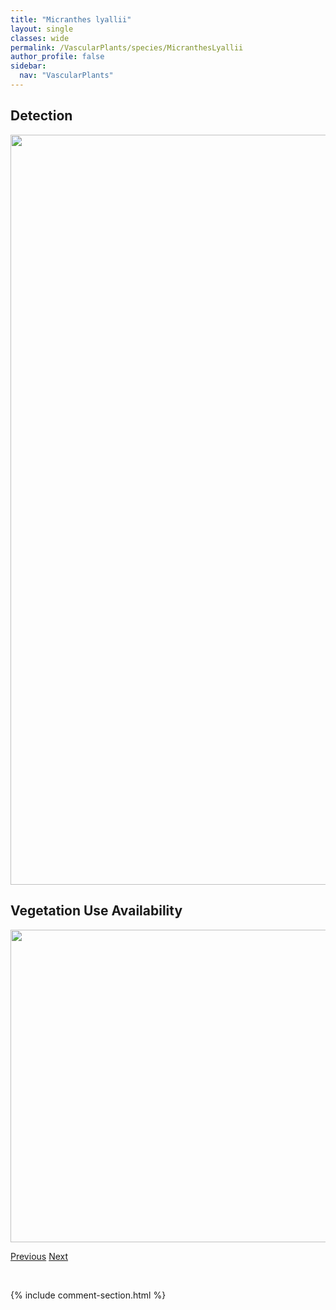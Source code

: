 ```yaml
---
title: "Micranthes lyallii"
layout: single
classes: wide
permalink: /VascularPlants/species/MicranthesLyallii
author_profile: false
sidebar:
  nav: "VascularPlants"
---
```


<h2>Detection</h2>

<a href="https://drive.google.com/uc?export=view&id=1tyae_XUDGdyhNC5HOWV4Cz_apyAjQfGo">
<img src="https://drive.google.com/uc?export=view&id=1tyae_XUDGdyhNC5HOWV4Cz_apyAjQfGo" height = "1200" width = "800">
</a>


<h2>Vegetation Use Availability</h2>

<a href="https://drive.google.com/uc?export=view&id=1sVMgq-Q3Pt_88qBlpCoA1ZkTxUfGYzCF">
<img src="https://drive.google.com/uc?export=view&id=1sVMgq-Q3Pt_88qBlpCoA1ZkTxUfGYzCF" height = "500" width = "1000">
</a>


<a href="/DevelopmentWebsite/VascularPlants/species/MertensiaPaniculata" class="pagination--pager" title="Mertensia paniculata">Previous</a> <a href="/DevelopmentWebsite/VascularPlants/species/MicranthesNivalis" class="pagination--pager" title="Micranthes nivalis">Next</a>

<p>&nbsp;</p>

{% include comment-section.html %}

